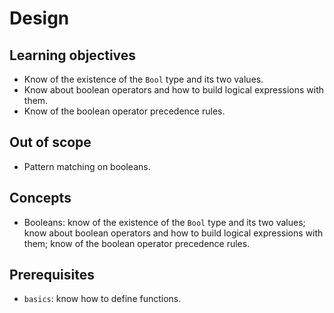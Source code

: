 # Design

## Learning objectives

- Know of the existence of the `Bool` type and its two values.
- Know about boolean operators and how to build logical expressions with them.
- Know of the boolean operator precedence rules.

## Out of scope

- Pattern matching on booleans.

## Concepts

- Booleans: know of the existence of the `Bool` type and its two values; know about boolean operators and how to build logical expressions with them; know of the boolean operator precedence rules.

## Prerequisites

- `basics`: know how to define functions.